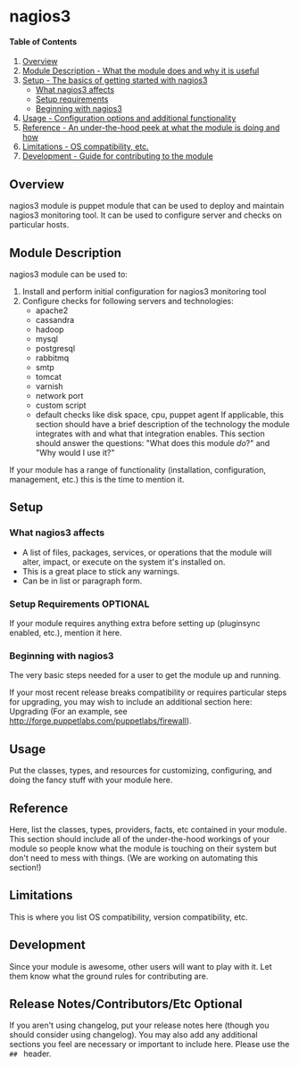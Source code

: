 # nagios3

#### Table of Contents

1. [Overview](#overview)
2. [Module Description - What the module does and why it is useful](#module-description)
3. [Setup - The basics of getting started with nagios3](#setup)
    * [What nagios3 affects](#what-nagios3-affects)
    * [Setup requirements](#setup-requirements)
    * [Beginning with nagios3](#beginning-with-nagios3)
4. [Usage - Configuration options and additional functionality](#usage)
5. [Reference - An under-the-hood peek at what the module is doing and how](#reference)
5. [Limitations - OS compatibility, etc.](#limitations)
6. [Development - Guide for contributing to the module](#development)

## Overview

nagios3 module is puppet module that can be used to deploy and maintain nagios3 monitoring tool. It can be used to configure server and checks on particular hosts.

## Module Description

nagios3 module can be used to:
1. Install and perform initial configuration for nagios3 monitoring tool
2. Configure checks for following servers and technologies:
    * apache2
    * cassandra
    * hadoop
    * mysql
    * postgresql
    * rabbitmq
    * smtp
    * tomcat
    * varnish
    * network port
    * custom script
    * default checks like disk space, cpu, puppet agent
If applicable, this section should have a brief description of the technology
the module integrates with and what that integration enables. This section
should answer the questions: "What does this module *do*?" and "Why would I use
it?"

If your module has a range of functionality (installation, configuration,
management, etc.) this is the time to mention it.

## Setup

### What nagios3 affects

* A list of files, packages, services, or operations that the module will alter,
  impact, or execute on the system it's installed on.
* This is a great place to stick any warnings.
* Can be in list or paragraph form.

### Setup Requirements **OPTIONAL**

If your module requires anything extra before setting up (pluginsync enabled,
etc.), mention it here.

### Beginning with nagios3

The very basic steps needed for a user to get the module up and running.

If your most recent release breaks compatibility or requires particular steps
for upgrading, you may wish to include an additional section here: Upgrading
(For an example, see http://forge.puppetlabs.com/puppetlabs/firewall).

## Usage

Put the classes, types, and resources for customizing, configuring, and doing
the fancy stuff with your module here.

## Reference

Here, list the classes, types, providers, facts, etc contained in your module.
This section should include all of the under-the-hood workings of your module so
people know what the module is touching on their system but don't need to mess
with things. (We are working on automating this section!)

## Limitations

This is where you list OS compatibility, version compatibility, etc.

## Development

Since your module is awesome, other users will want to play with it. Let them
know what the ground rules for contributing are.

## Release Notes/Contributors/Etc **Optional**

If you aren't using changelog, put your release notes here (though you should
consider using changelog). You may also add any additional sections you feel are
necessary or important to include here. Please use the `## ` header.
